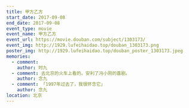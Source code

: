 ```yaml
---
title: 甲方乙方
start_date: 2017-09-08
end_date: 2017-09-08
event_type: movie
event_name: 甲方乙方
event_url: https://movie.douban.com/subject/1303173/
event_img: http://1929.lufeihaidao.top/douban_1303173.png
poster_img: http://1929.lufeihaidao.top/douban_poster_1303173.jpeg
memories:
  - comment: 
    author: 时九
  - comment: 去北京的火车上看的。安利了冯小刚的喜剧。
    author: 念九
  - comment: 「1997年过去了，我很怀念它」
    author: 念九
location: 北京
---
```


